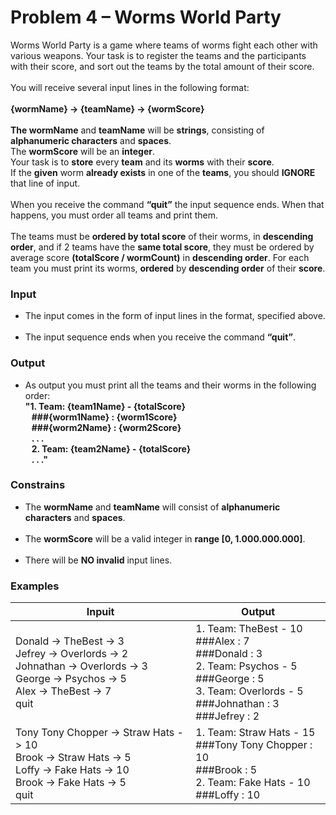 # Problem 4 – Worms World Party

Worms World Party is a game where teams of worms fight each other with various weapons. Your task is to register the teams and the participants with their score, and sort out the teams by the total amount of their score.<br><br>You will receive several input lines in the following format:<br><br>**\{wormName\} -> \{teamName\} -> \{wormScore\}**<br><br>**The wormName** and **teamName** will be **strings**, consisting of **alphanumeric characters** and **spaces**.<br>
The **wormScore** will be an **integer**.<br>
Your task is to **store** every **team** and its **worms** with their **score**.<br>
If the **given** worm **already exists** in one of the **teams**, you should **IGNORE** that line of input.<br><br>When you receive the command **“quit”** the input sequence ends. When that happens, you must order all teams and print them.<br><br>The teams must be **ordered by total score** of their worms, in **descending order**, and if 2 teams have the **same total score**, they must be ordered by average score **(totalScore / wormCount)** in **descending order**. For each team you must print its worms, **ordered** by **descending order** of their **score**.

### Input

* The input comes in the form of input lines in the format, specified above.<br><br>
* The input sequence ends when you receive the command **“quit”**.<br>
### Output

* As output you must print all the teams and their worms in the following order:<br>**"1. Team: \{team1Name\} - \{totalScore\}<br>&nbsp;&nbsp;&nbsp;###\{worm1Name\} : \{worm1Score\}<br>&nbsp;&nbsp;&nbsp;###\{worm2Name\} : \{worm2Score\}<br>&nbsp;&nbsp;&nbsp;. . .<br>&nbsp;&nbsp;&nbsp;2. Team: \{team2Name\} - \{totalScore\}<br>&nbsp;&nbsp;&nbsp;. . ."**

### Constrains

* The **wormName** and **teamName** will consist of **alphanumeric characters** and **spaces**.<br><br>
* The **wormScore** will be a valid integer in **range [0, 1.000.000.000]**.<br><br>
* There will be **NO invalid** input lines.

### Examples

| Inpuit | Output |
---------|-----------
| Donald -> TheBest -> 3<br>Jefrey -> Overlords -> 2<br>Johnathan -> Overlords -> 3<br>George -> Psychos -> 5<br>Alex -> TheBest -> 7<br>quit | 1. Team: TheBest - 10<br>###Alex : 7<br>###Donald : 3<br>2. Team: Psychos - 5<br>###George : 5<br>3. Team: Overlords - 5<br>###Johnathan : 3<br>###Jefrey : 2 |
| Tony Tony Chopper -> Straw Hats -> 10<br>Brook -> Straw Hats -> 5<br>Loffy -> Fake Hats -> 10<br>Brook -> Fake Hats -> 5<br>quit | 1. Team: Straw Hats - 15<br>###Tony Tony Chopper : 10<br>###Brook : 5<br>2. Team: Fake Hats - 10<br>###Loffy : 10 |



